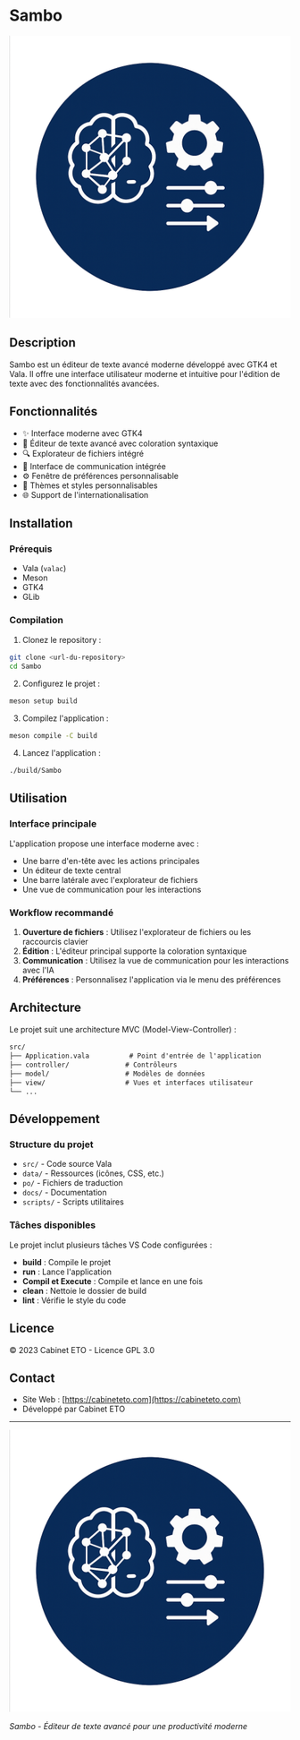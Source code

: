 # Sambo

![Icône Sambo](Sambo.png)

## Description

Sambo est un éditeur de texte avancé moderne développé avec GTK4 et Vala. Il offre une interface utilisateur moderne et intuitive pour l'édition de texte avec des fonctionnalités avancées.

## Fonctionnalités

- ✨ Interface moderne avec GTK4
- 📝 Éditeur de texte avancé avec coloration syntaxique
- 🔍 Explorateur de fichiers intégré
- 💬 Interface de communication intégrée
- ⚙️ Fenêtre de préférences personnalisable
- 🎨 Thèmes et styles personnalisables
- 🌐 Support de l'internationalisation

## Installation

### Prérequis

- Vala (`valac`)
- Meson
- GTK4
- GLib

### Compilation

1. Clonez le repository :
```bash
git clone <url-du-repository>
cd Sambo
```

2. Configurez le projet :
```bash
meson setup build
```

3. Compilez l'application :
```bash
meson compile -C build
```

4. Lancez l'application :
```bash
./build/Sambo
```

## Utilisation

### Interface principale

L'application propose une interface moderne avec :
- Une barre d'en-tête avec les actions principales
- Un éditeur de texte central
- Une barre latérale avec l'explorateur de fichiers
- Une vue de communication pour les interactions

### Workflow recommandé

1. **Ouverture de fichiers** : Utilisez l'explorateur de fichiers ou les raccourcis clavier
2. **Édition** : L'éditeur principal supporte la coloration syntaxique
3. **Communication** : Utilisez la vue de communication pour les interactions avec l'IA
4. **Préférences** : Personnalisez l'application via le menu des préférences

## Architecture

Le projet suit une architecture MVC (Model-View-Controller) :

```
src/
├── Application.vala          # Point d'entrée de l'application
├── controller/              # Contrôleurs
├── model/                   # Modèles de données
├── view/                    # Vues et interfaces utilisateur
└── ...
```

## Développement

### Structure du projet

- `src/` - Code source Vala
- `data/` - Ressources (icônes, CSS, etc.)
- `po/` - Fichiers de traduction
- `docs/` - Documentation
- `scripts/` - Scripts utilitaires

### Tâches disponibles

Le projet inclut plusieurs tâches VS Code configurées :

- **build** : Compile le projet
- **run** : Lance l'application
- **Compil et Execute** : Compile et lance en une fois
- **clean** : Nettoie le dossier de build
- **lint** : Vérifie le style du code

## Licence

© 2023 Cabinet ETO - Licence GPL 3.0

## Contact

- Site Web : [https://cabineteto.com](https://cabineteto.com)
- Développé par Cabinet ETO

---

![Icône Sambo](Sambo.png)

*Sambo - Éditeur de texte avancé pour une productivité moderne*

